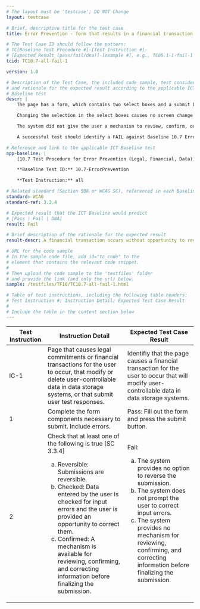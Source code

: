 ```yaml
---
# The layout must be 'testcase'; DO NOT Change
layout: testcase

# Brief, descriptive title for the test case
title: Error Prevention - form that results in a financial transaction is not reversible, checked, nor confirmed

# The Test Case ID should follow the pattern:
# TC[Baseline Test Procedure #]-[Test Instruction #]-
# [Expected Result (pass/fail/dna)]-[example #], e.g., TC05.1-1-fail-1
tcid: TC10.7-all-fail-1

version: 1.0

# Description of the Test Case, the included code sample, test considerations,
# and rationale for the expected result according to the applicable ICT
# Baseline test
descr: | 
    The page has a form, which contains two select boxes and a submit button.

    Changing the selection in the select boxes causes no screen change and triggers no validation. When the submit button is pressed, the form disappears, a confirmation notification appears and receives focus. The notification message says that an irreversable financial transaction has occured.

    The system did not give the user a mechanism to review, confirm, or correct information before the submission. The system does not provide an opportunity to correct input errors. The system provides no way to reverse the submission.

    A successful test should identify a FAIL against Baseline 10.7 Error Prevention (Legal, Financial, Data)

# Reference and link to the applicable ICT Baseline test
app-baseline: | 
    [10.7 Test Procedure for Error Prevention (Legal, Financial, Data)](https://ictbaseline.access-board.gov/10Forms/#107-test-procedure-for-error-prevention-legal-financial-data)

    **Baseline Test ID:** 10.7-ErrorPrevention

    **Test Instruction:** all

# Related standard (Section 508 or WCAG SC), referenced in each Baseline procedure/step
standard: WCAG
standard-ref: 3.3.4

# Expected result that the ICT Baseline would predict
# [Pass | Fail | DNA]
result: Fail

# Brief description of the rationale for the expected result
result-descr: A financial transaction occurs without opportunity to reverse, check, or confirm.

# URL for the code sample
# In the sample code file, add id="tc_code" to the
# element that contains the relevant code snippet.
#
# Then upload the code sample to the 'testfiles' folder
# and provide the link (and only the url) below.
sample: /testfiles/TF10/TC10.7-all-fail-1.html

# Table of test instructions, including the following table headers:
# Test Instruction #; Instruction Detail; Expected Test Case Result
#
# Include the table in the content section below
---
```

<table>
    <thead>
        <tr>
            <th>Test Instruction</th>
            <th>Instruction Detail</th>
            <th>Expected Test Case Result</th>
        </tr>
    </thead>
    <tr>
        <td>IC-1</td>
        <td>Page that causes legal commitments or financial transactions for the user to occur, that modify or delete user-controllable data in data storage systems, or that submit user test responses.</td>
        <td>Identifiy that the page causes a financial transaction for the user to occur that will modify user-controllable data in data storage systems.</td>
    </tr>
    <tr>
        <td>1</td>
        <td>Complete the form components necessary to submit. Include errors.</td>
        <td>Pass: Fill out the form and press the submit button.</td>
    </tr>
    <tr>
        <td>2</td>
        <td>Check that at least one of the following is true [SC 3.3.4] 
            <ol type="a">
                <li> Reversible: Submissions are reversible.</li>
                <li> Checked: Data entered by the user is checked for input errors and the user is provided an opportunity to correct them.</li>
                <li> Confirmed: A mechanism is available for reviewing, confirming, and correcting information before finalizing the submission.</li>
            </ol>
        </td>
        <td>Fail: 
            <ol type="a">
                <li> The system provides no option to reverse the submission.</li>
                <li> The system does not prompt the user to correct input errors.</li>
                <li> The system provides no mechanism for reviewing, confirming, and correcting information before finalizing the submission.</li>
            </ol>
        </td>
    </tr>
</table>